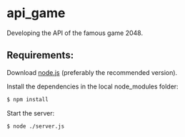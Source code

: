 # api_game
Developing the API of the famous game 2048.



## Requirements:

Download [node.js](https://nodejs.org/en/download/) (preferably the recommended version).

Install the dependencies in the local node_modules folder:
```sh
$ npm install
```

Start the server:
```sh
$ node ./server.js
```
